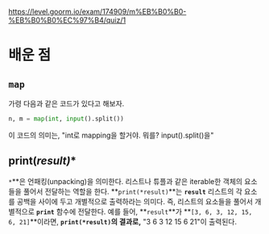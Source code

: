 https://level.goorm.io/exam/174909/m%EB%B0%B0-%EB%B0%B0%EC%97%B4/quiz/1

# 배운 점
## ```map```
가령 다음과 같은 코드가 있다고 해보자.
```python
n, m = map(int, input().split())
```
이 코드의 의미는, "int로 mapping을 할거야. 뭐를? input().split()을"

## print(*result)**
`*`**은 언패킹(unpacking)을 의미한다. 리스트나 튜플과 같은 iterable한 객체의 요소들을 풀어서 전달하는 역할을 한다.
**`print(*result)`**는 **`result`** 리스트의 각 요소를 공백을 사이에 두고 개별적으로 출력하라는 의미다. 즉, 리스트의 요소들을 풀어서 개별적으로 **`print`** 함수에 전달한다.
예를 들어, **`result`**가 **`[3, 6, 3, 12, 15, 6, 21]`**이라면, **`print(*result)`의 결과로,** "3 6 3 12 15 6 21"이 출력된다.